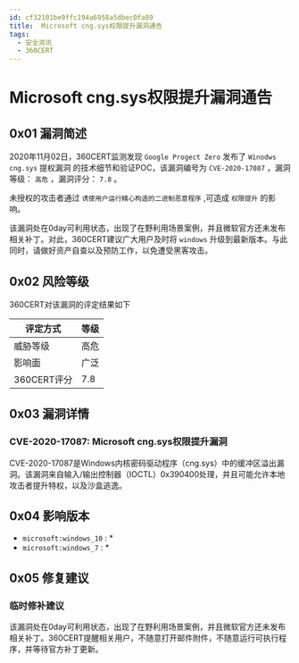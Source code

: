 ```yaml
---
id: cf32101be9ffc194a6958a5dbec0fa89
title:  Microsoft cng.sys权限提升漏洞通告
tags: 
  - 安全资讯
  - 360CERT
---
```


#  Microsoft cng.sys权限提升漏洞通告

0x01 漏洞简述
---------


2020年11月02日，360CERT监测发现 `Google Progect Zero` 发布了 `Winodws cng.sys` 提权漏洞 的技术细节和验证POC，该漏洞编号为 `CVE-2020-17087` ，漏洞等级： `高危` ，漏洞评分： `7.8` 。


未授权的攻击者通过 `诱使用户运行精心构造的二进制恶意程序` ,可造成 `权限提升` 的影响。


该漏洞处在0day可利用状态，出现了在野利用场景案例，并且微软官方还未发布相关补丁。对此，360CERT建议广大用户及时将 `windows` 升级到最新版本。与此同时，请做好资产自查以及预防工作，以免遭受黑客攻击。


0x02 风险等级
---------


360CERT对该漏洞的评定结果如下




| 评定方式 | 等级 |
| --- | --- |
| 威胁等级 | 高危 |
| 影响面 | 广泛 |
| 360CERT评分 | 7.8 |


0x03 漏洞详情
---------


### CVE-2020-17087: Microsoft cng.sys权限提升漏洞


CVE-2020-17087是Windows内核密码驱动程序（cng.sys）中的缓冲区溢出漏洞。该漏洞来自输入/输出控制器（IOCTL）0x390400处理，并且可能允许本地攻击者提升特权，以及沙盒逃逸。


0x04 影响版本
---------


* `microsoft:windows_10` : *
* `microsoft:windows_7` : *


0x05 修复建议
---------


### 临时修补建议


该漏洞处在0day可利用状态，出现了在野利用场景案例，并且微软官方还未发布相关补丁。360CERT提醒相关用户，不随意打开邮件附件，不随意运行可执行程序，并等待官方补丁更新。


